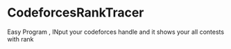 # CodeforcesRankTracer
Easy Program , INput your codeforces handle and it shows your all contests with rank

